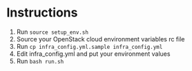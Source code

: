 Instructions
============

1. Run ``source setup_env.sh``
3. Source your OpenStack cloud environment variables rc file
3. Run ``cp infra_config.yml.sample infra_config.yml``
4. Edit infra_config.yml and put your environment values
5. Run ``bash run.sh``
